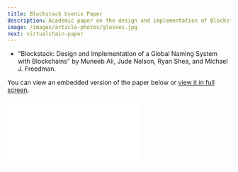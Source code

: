 ```yaml
---
title: Blockstack Usenix Paper
description: Academic paper on the design and implementation of Blockstack's global naming system with blockchains
image: /images/article-photos/glasses.jpg
next: virtualchain-paper
---
```


- "Blockstack: Design and Implementation of a Global Naming System with Blockchains" by Muneeb Ali, Jude Nelson, Ryan Shea, and Michael J. Freedman.

You can view an embedded version of the paper below or [view it in full screen](/blockstack.pdf).

<embed src="/blockstack.pdf" class="embedded-pdf" type="application/pdf" allowfullscreen>
</embed>

